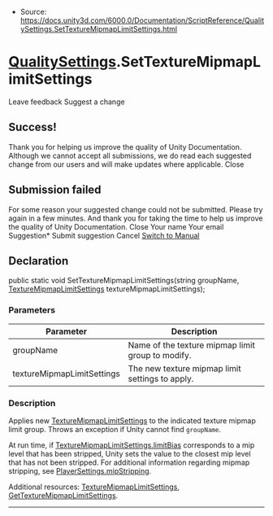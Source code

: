 * Source: https://docs.unity3d.com/6000.0/Documentation/ScriptReference/QualitySettings.SetTextureMipmapLimitSettings.html

#  [QualitySettings](https://docs.unity3d.com/6000.0/Documentation/ScriptReference/QualitySettings.html).SetTextureMipmapLimitSettings
Leave feedback
Suggest a change
## Success!
Thank you for helping us improve the quality of Unity Documentation. Although we cannot accept all submissions, we do read each suggested change from our users and will make updates where applicable.
Close
## Submission failed
For some reason your suggested change could not be submitted. Please <a>try again</a> in a few minutes. And thank you for taking the time to help us improve the quality of Unity Documentation.
Close
Your name Your email Suggestion* Submit suggestion
Cancel
[Switch to Manual](https://docs.unity3d.com/6000.0/Documentation/Manual/class-QualitySettings.html "Go to QualitySettings Component in the Manual")
## Declaration
public static void SetTextureMipmapLimitSettings(string groupName, [TextureMipmapLimitSettings](https://docs.unity3d.com/6000.0/Documentation/ScriptReference/TextureMipmapLimitSettings.html) textureMipmapLimitSettings); 
### Parameters
Parameter | Description  
---|---  
groupName | Name of the texture mipmap limit group to modify.  
textureMipmapLimitSettings | The new texture mipmap limit settings to apply.  
### Description
Applies new [TextureMipmapLimitSettings](https://docs.unity3d.com/6000.0/Documentation/ScriptReference/TextureMipmapLimitSettings.html) to the indicated texture mipmap limit group.
Throws an exception if Unity cannot find `groupName`.  
  
At run time, if [TextureMipmapLimitSettings.limitBias](https://docs.unity3d.com/6000.0/Documentation/ScriptReference/TextureMipmapLimitSettings-limitBias.html) corresponds to a mip level that has been stripped, Unity sets the value to the closest mip level that has not been stripped. For additional information regarding mipmap stripping, see [PlayerSettings.mipStripping](https://docs.unity3d.com/6000.0/Documentation/ScriptReference/PlayerSettings-mipStripping.html).  
  
Additional resources: [TextureMipmapLimitSettings](https://docs.unity3d.com/6000.0/Documentation/ScriptReference/TextureMipmapLimitSettings.html), [GetTextureMipmapLimitSettings](https://docs.unity3d.com/6000.0/Documentation/ScriptReference/QualitySettings.GetTextureMipmapLimitSettings.html).
* * *
